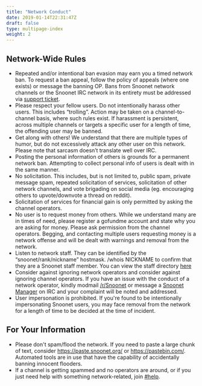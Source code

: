 ```yaml
---
title: "Network Conduct"
date: 2019-01-14T22:31:47Z
draft: false
type: multipage-index
weight: 2
---
```


## Network-Wide Rules

+ Repeated and/or intentional ban evasion may earn you a timed network ban. To request a ban appeal, follow the policy of appeals (where one exists) or message the banning OP. Bans from Snoonet network channels or the Snoonet IRC network in its entirety must be addressed via [support ticket](https://support.snoonet.org).
+ Please respect your fellow users. Do not intentionally harass other users. This includes “trolling”. Action may be taken on a channel-to-channel basis, where such rules exist. If harassment is persistent, across multiple channels or targets a specific user for a length of time, the offending user may be banned.
+ Get along with others! We understand that there are multiple types of humor, but do not excessively attack any other user on this network. Please note that sarcasm doesn’t translate well over IRC.
+ Posting the personal information of others is grounds for a permanent network ban. Attempting to collect personal info of users is dealt with in the same manner.
+ No solicitation. This includes, but is not limited to, public spam, private message spam, repeated solicitation of services, solicitation of other network channels, and vote brigading on social media (eg. encouraging others to upvote/downvote a thread on reddit).
+ Solicitation of services for financial gain is only permitted by asking the channel operators.
+ No user is to request money from others. While we understand many are in times of need, please register a gofundme account and state why you are asking for money. Please ask permission from the channel operators. Begging, and contacting multiple users requesting money is a network offense and will be dealt with warnings and removal from the network.
+ Listen to network staff. They can be identified by the “snoonet/rank/nickname” hostmask. /whois NICKNAME to confirm that they are a Snoonet staff member. You can view the staff directory [here](http://snoonet.org/staff)
+ Consider against ignoring network operators and consider against ignoring channel operators. If you have an issue with the conduct of a network operator, kindly modmail [/r/Snoonet](https://reddit.com/r/snoonet/) or message a [Snoonet Manager](https://snoonet.org/staff) on IRC and your complaint will be noted and addressed.
+ User impersonation is prohibited. If you're found to be intentionally impersonating Snoonet users, you may face removal from the network for a length of time to be decided at the time of incident.

## For Your Information

+ Please don't spam/flood the network. If you need to paste a large chunk of text, consider https://paste.snoonet.org/ or https://pastebin.com/. Automated tools are in use that have the capability of accidentally banning innocent flooders.
+ If a channel is getting spammed and no operators are around, or if you just need help with something network-related, join [#help](http://webchat.snoonet.org/help).

